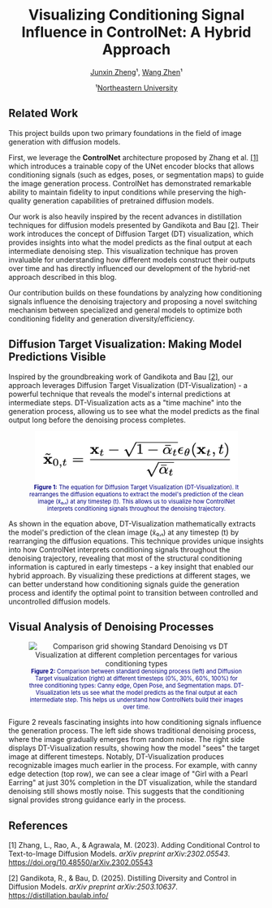<div align="center">
  <h1 align="center">Visualizing Conditioning Signal Influence in ControlNet: A Hybrid Approach</h1>
  <p align="center">
    <a href="mailto:zheng.junx@northeastern.edu">Junxin Zheng</a>¹, <a href="mailto:wang.zhen3@northeastern.edu">Wang Zhen</a>¹
  </p>
  <p align="center">
    ¹<a href="https://khoury.northeastern.edu/">Northeastern University</a>
  </p>
</div>

## Related Work

This project builds upon two primary foundations in the field of image generation with diffusion models. 

First, we leverage the **ControlNet** architecture proposed by Zhang et al. [[1]](#ref1) which introduces a trainable copy of the UNet encoder blocks that allows conditioning signals (such as edges, poses, or segmentation maps) to guide the image generation process. ControlNet has demonstrated remarkable ability to maintain fidelity to input conditions while preserving the high-quality generation capabilities of pretrained diffusion models.

Our work is also heavily inspired by the recent advances in distillation techniques for diffusion models presented by Gandikota and Bau [[2]](#ref2). Their work introduces the concept of Diffusion Target (DT) visualization, which provides insights into what the model predicts as the final output at each intermediate denoising step. This visualization technique has proven invaluable for understanding how different models construct their outputs over time and has directly influenced our development of the hybrid-net approach described in this blog.

Our contribution builds on these foundations by analyzing how conditioning signals influence the denoising trajectory and proposing a novel switching mechanism between specialized and general models to optimize both conditioning fidelity and generation diversity/efficiency.

## Diffusion Target Visualization: Making Model Predictions Visible

Inspired by the groundbreaking work of Gandikota and Bau [[2]](#ref2), our approach leverages Diffusion Target Visualization (DT-Visualization) - a powerful technique that reveals the model's internal predictions at intermediate steps. DT-Visualization acts as a "time machine" into the generation process, allowing us to see what the model predicts as the final output long before the denoising process completes. 

<figure>
  <div align="center">
    <img src="./img/dt_equation.png" alt="Diffusion Target Visualization equation" width="400" height="100">
    <figcaption style="text-align: center; color: #000080; font-size: 0.8em;">
      <strong>Figure 1:</strong> The equation for Diffusion Target Visualization (DT-Visualization). It rearranges the diffusion equations to extract the model's prediction of the clean image (x̃₀,ₜ) at any timestep (t). This allows us to visualize how ControlNet interprets conditioning signals throughout the denoising trajectory.
    </figcaption>
  </div>
</figure>

As shown in the equation above, DT-Visualization mathematically extracts the model's prediction of the clean image (x̃₀,ₜ) at any timestep (t) by rearranging the diffusion equations. This technique provides unique insights into how ControlNet interprets conditioning signals throughout the denoising trajectory, revealing that most of the structural conditioning information is captured in early timesteps - a key insight that enabled our hybrid approach. By visualizing these predictions at different stages, we can better understand how conditioning signals guide the generation process and identify the optimal point to transition between controlled and uncontrolled diffusion models.

## Visual Analysis of Denoising Processes

<figure>
  <div align="center">
    <img src="./img/visualization_grid.png" alt="Comparison grid showing Standard Denoising vs DT Visualization at different completion percentages for various conditioning types" width="1200" height="300">
    <figcaption style="text-align: center; color: #000080; font-size: 0.8em;">
      <strong>Figure 2:</strong> Comparison between standard denoising process (left) and Diffusion Target visualization (right) at different timesteps (0%, 30%, 60%, 100%) for three conditioning types: Canny edge, Open Pose, and Segmentation maps. DT-Visualization lets us see what the model predicts as the final output at each intermediate step. This helps us understand how ControlNets build their images over time.
    </figcaption>
  </div>
</figure>

Figure 2 reveals fascinating insights into how conditioning signals influence the generation process. The left side shows traditional denoising process, where the image gradually emerges from random noise. The right side displays DT-Visualization results, showing how the model "sees" the target image at different timesteps.
Notably, DT-Visualization produces recognizable images much earlier in the process. For example, with canny edge detection (top row), we can see a clear image of "Girl with a Pearl Earring" at just 30% completion in the DT visualization, while the standard denoising still shows mostly noise. This suggests that the conditioning signal provides strong guidance early in the process.

## References

<a id="ref1">[1]</a> Zhang, L., Rao, A., & Agrawala, M. (2023). Adding Conditional Control to Text-to-Image Diffusion Models. *arXiv preprint arXiv:2302.05543*. https://doi.org/10.48550/arXiv.2302.05543

<a id="ref2">[2]</a> Gandikota, R., & Bau, D. (2025). Distilling Diversity and Control in Diffusion Models. *arXiv preprint arXiv:2503.10637*. https://distillation.baulab.info/